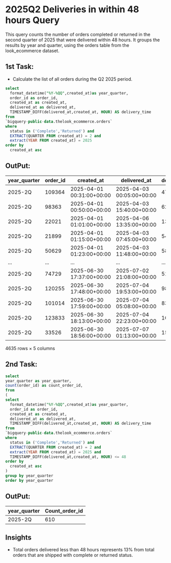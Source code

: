 # 2025Q2 Deliveries in within 48 hours Query
This query counts the number of orders completed or returned in the second quarter of 2025 that were delivered within 48 hours. It groups the results by year and quarter, using the orders table from the look_ecommerce dataset.

## 1st Task:
  * Calculate the list of all orders during the Q2 2025 period.
```sql
select
  format_datetime("%Y-%QQ",created_at)as year_quarter,
  order_id as order_id,
  created_at as created_at,
  delivered_at as delivered_at,
  TIMESTAMP_DIFF(delivered_at,created_at, HOUR) AS delivery_time
from
`bigquery-public-data.thelook_ecommerce.orders`
where
  status in ('Complete','Returned') and
  EXTRACT(QUARTER FROM created_at) = 2 and
  extract(YEAR FROM created_at) = 2025 
order by
  created_at asc
```

## OutPut:
| year_quarter | order_id | created_at                | delivered_at              | delivery_time |
|--------------|----------|--------------------------|---------------------------|---------------|
| 2025-2Q      | 109364   | 2025-04-01 00:31:00+00:00| 2025-04-03 00:05:00+00:00 | 47            |
| 2025-2Q      | 98363    | 2025-04-01 00:50:00+00:00| 2025-04-03 15:40:00+00:00 | 62            |
| 2025-2Q      | 22021    | 2025-04-01 01:01:00+00:00| 2025-04-06 13:35:00+00:00 | 132           |
| 2025-2Q      | 21899    | 2025-04-01 01:15:00+00:00| 2025-04-03 07:45:00+00:00 | 54            |
| 2025-2Q      | 50629    | 2025-04-01 01:23:00+00:00| 2025-04-03 11:48:00+00:00 | 58            |
| ...          | ...      | ...                      | ...                       | ...           |
| 2025-2Q      | 74729    | 2025-06-30 17:37:00+00:00| 2025-07-02 21:08:00+00:00 | 51            |
| 2025-2Q      | 120255   | 2025-06-30 17:48:00+00:00| 2025-07-04 19:53:00+00:00 | 98            |
| 2025-2Q      | 101014   | 2025-06-30 17:59:00+00:00| 2025-07-04 05:08:00+00:00 | 83            |
| 2025-2Q      | 123833   | 2025-06-30 18:13:00+00:00| 2025-07-04 22:23:00+00:00 | 100           |
| 2025-2Q      | 33526    | 2025-06-30 18:56:00+00:00| 2025-07-07 01:13:00+00:00 | 150           |
4635 rows × 5 columns

## 2nd Task:
```sql
select
year_quarter as year_quarter,
count(order_id) as count_order_id,
from
(
select
  format_datetime("%Y-%QQ",created_at)as year_quarter,
  order_id as order_id,
  created_at as created_at,
  delivered_at as delivered_at,
  TIMESTAMP_DIFF(delivered_at,created_at, HOUR) AS delivery_time
from
`bigquery-public-data.thelook_ecommerce.orders`
where
  status in ('Complete','Returned') and
  EXTRACT(QUARTER FROM created_at) = 2 and
  extract(YEAR FROM created_at) = 2025 and
  TIMESTAMP_DIFF(delivered_at,created_at, HOUR) <= 48
order by
  created_at asc
)
group by year_quarter
order by year_quarter
```
## OutPut:
| year_quarter | Count_order_id | 
|--------------|----------|
| 2025-2Q      | 610   |
## Insights
  * Total orders delivered less than 48 hours represents 13% from total orders that are shipped with complete or returned status.
